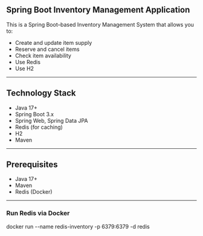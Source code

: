 ## Spring Boot Inventory Management Application

This is a Spring Boot–based Inventory Management System that allows you to:
- Create and update item supply
- Reserve and cancel items
- Check item availability
- Use Redis
- Use H2 

---

##  Technology Stack

- Java 17+
- Spring Boot 3.x
- Spring Web, Spring Data JPA
- Redis (for caching)
- H2
- Maven

---
## Prerequisites

- Java 17+
- Maven
- Redis (Docker)

---

### Run Redis via Docker
docker run --name redis-inventory -p 6379:6379 -d redis
